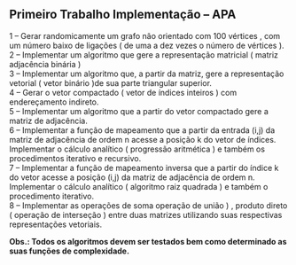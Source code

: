 ## Primeiro Trabalho Implementação – APA
1 – Gerar randomicamente um grafo não orientado com 100 vértices , com um número baixo 
de ligações ( de uma a dez vezes o número de vértices ). <br>
2 – Implementar um algoritmo que gere a representação matricial ( matriz adjacência binária )<br>
3 – Implementar um algoritmo que, a partir da matriz, gere a representação vetorial ( vetor 
binário )de sua parte triangular superior. <br>
4 – Gerar o vetor compactado ( vetor de índices inteiros ) com endereçamento indireto. <br>
5 – Implementar um algoritmo que a partir do vetor compactado gere a matriz de adjacência.<br>
6 – Implementar a função de mapeamento que a partir da entrada (i,j) da matriz de adjacência 
de ordem n acesse a posição k do vetor de índices. Implementar o cálculo analítico ( 
progressão aritmética ) e também os procedimentos iterativo e recursivo.<br> 
7 – Implementar a função de mapeamento inversa que a partir do índice k do vetor acesse a 
posição (i,j) da matriz de adjacência de ordem n. Implementar o cálculo analítico ( algoritmo 
raiz quadrada ) e também o procedimento iterativo. <br>
8 – Implementar as operações de soma operação de união ) , produto direto ( operação de 
interseção ) entre duas matrizes utilizando suas respectivas representações vetoriais. <br>

<b>Obs.: Todos os algoritmos devem ser testados bem como determinado as suas funções de 
complexidade.</b>



